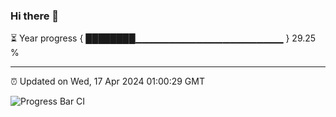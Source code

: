 ### Hi there 👋

⏳ Year progress { ████████▁▁▁▁▁▁▁▁▁▁▁▁▁▁▁▁▁▁▁▁▁▁ } 29.25 %

---

⏰ Updated on Wed, 17 Apr 2024 01:00:29 GMT

![Progress Bar CI](https://github.com/liununu/liununu/workflows/Progress%20Bar%20CI/badge.svg)
